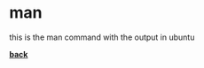 # man
this is the man command with the output in ubuntu

[**back**](https://github.com/varundevs/ubuntu-linux/tree/main/exp1)
